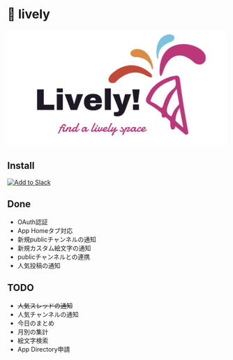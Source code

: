 # :tada: lively

![logo](https://raw.githubusercontent.com/mikan3rd/lively/main/logo.png)

## Install

<a href="https://asia-northeast1-lively-82e58.cloudfunctions.net/slackOAuthUrl"><img alt="Add to Slack" height="40" width="139" src="https://platform.slack-edge.com/img/add_to_slack.png" srcSet="https://platform.slack-edge.com/img/add_to_slack.png 1x, https://platform.slack-edge.com/img/add_to_slack@2x.png 2x" /></a>

## Done
- OAuth認証
- App Homeタブ対応
- 新規publicチャンネルの通知
- 新規カスタム絵文字の通知
- publicチャンネルとの連携
- 人気投稿の通知

## TODO
- ~~人気スレッドの通知~~
- 人気チャンネルの通知
- 今日のまとめ
- 月別の集計
- 絵文字検索
- App Directory申請
